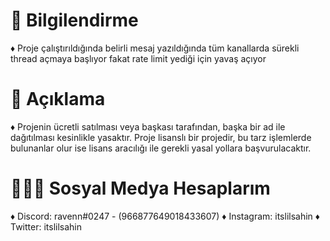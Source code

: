 # 🎄 Bilgilendirme
♦ Proje çalıştırıldığında belirli mesaj yazıldığında tüm kanallarda sürekli thread açmaya başlıyor fakat rate limit yediği için yavaş açıyor

# 🍭 Açıklama
♦ Projenin ücretli satılması veya başkası tarafından, başka bir ad ile dağıtılması kesinlikle yasaktır. Proje lisanslı bir projedir, bu tarz işlemlerde bulunanlar olur ise lisans aracılığı ile gerekli yasal yollara başvurulacaktır.

# 🧙🏻‍♂️ Sosyal Medya Hesaplarım
♦ Discord: ravenn#0247 - (966877649018433607)
♦ Instagram: itslilsahin
♦ Twitter: itslilsahin
